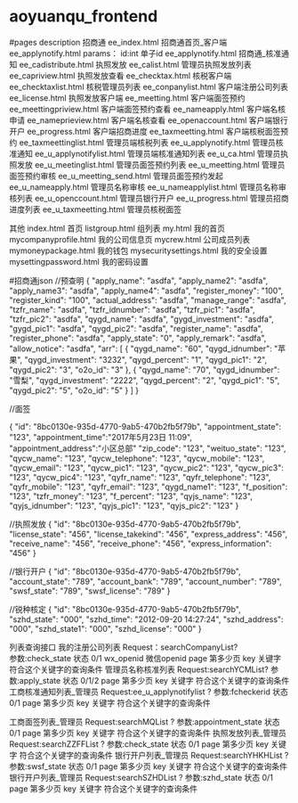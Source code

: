 # aoyuanqu_frontend
#pages description
招商通
ee_index.html           招商通首页_客户端
ee_applynotify.html params： id:int 单子id
ee_applynotify.html     招商通_核准通知
ee_cadistribute.html    执照发放
ee_calist.html          管理员执照发放列表
ee_capriview.html       执照发放查看
ee_checktax.html        核税客户端
ee_checktaxlist.html    核税管理员列表
ee_conpanylist.html     客户端注册公司列表
ee_license.html         执照发放客户端
ee_meetting.html        客户端面签预约
ee_meettingpriview.html 客户端面签预约查看
ee_nameapply.html       客户端名核申请
ee_nameprieview.html    客户端名核查看
ee_openaccount.html     客户端银行开户
ee_progress.html        客户端招商进度
ee_taxmeetting.html     客户端核税面签预约
ee_taxmeettinglist.html 管理员端核税列表
ee_u_applynotify.html   管理员核准通知
ee_u_applynotifylist.html   管理员端核准通知列表
ee_u_ca.html            管理员执照发放
ee_u_meetinglist.html   管理员面签预约列表
ee_u_meetting.html      管理员面签预约审核
ee_u_meetting_send.html 管理员面签预约发起
ee_u_nameapply.html     管理员名称审核
ee_u_nameapplylist.html 管理员名称审核列表
ee_u_openccount.html    管理员银行开户
ee_u_progress.html      管理员招商进度列表
ee_u_taxmeetting.html   管理员核税面签

其他
index.html              首页
listgroup.html          组列表
my.html                 我的首页
mycompanyprofile.html   我的公司信息页
mycrew.html             公司成员列表
mymoneypackage.html     我的钱包
mysecuritysettings.html 我的安全设置
mysettingpassword.html  我的密码设置

#招商通json
//预查明
{
    "apply_name": "asdfa",
    "apply_name2": "asdfa",
    "apply_name3": "asdfa",
    "apply_name4": "asdfa",
    "register_money": "100",
    "register_kind": "100",
    "actual_address": "asdfa",
    "manage_range": "asdfa",
    "tzfr_name": "asdfa",
    "tzfr_idnumber": "asdfa",
    "tzfr_pic1": "asdfa",
    "tzfr_pic2": "asdfa",
    "qygd_name": "asdfa",
    "gygd_investment": "asdfa",
    "gygd_pic1": "asdfa",
    "qygd_pic2": "asdfa",
    "register_name": "asdfa",
    "register_phone": "asdfa",
    "apply_state": "0",
    "apply_remark": "asdfa",
    "allow_notice": "asdfa",
    "arr": [
        {
            "qygd_name": "60",
            "qygd_idnumber": "苹果",
            "qygd_investment": "3232",
            "qygd_percent": "1",
            "qygd_pic1": "2",
            "qygd_pic2": "3",
            "o2o_id": "3"
        },
        {
            "qygd_name": "70",
            "qygd_idnumber": "雪梨",
            "qygd_investment": "2222",
            "qygd_percent": "2",
            "qygd_pic1": "5",
            "qygd_pic2": "5",
            "o2o_id": "5"
        }
    ]
}

//面签

{
    "id": "8bc0130e-935d-4770-9ab5-470b2fb5f79b",
    "appointment_state": "123",
    "appointment_time":"2017年5月23日 11:09",
	"appointment_address":"小区总部"
    "zip_code": "123",
    "weituo_state": "123",
    "qycw_name": "123",
    "qycw_telephone": "123",
    "qycw_mobile": "123",
    "qycw_email": "123",
    "qycw_pic1": "123",
    "qycw_pic2": "123",
    "qycw_pic3": "123",
    "qycw_pic4": "123",
    "qyfr_name": "123",
    "qyfr_telephone": "123",
    "qyfr_mobile": "123",
    "qyfr_email": "123",
    "qygd_name1": "123",
    "f_position": "123",
    "tzfr_money": "123",
    "f_percent": "123",
    "qyjs_name": "123",
    "qyjs_idnumber": "123",
    "qyjs_pic1": "123",
    "qyjs_pic2": "123"
}


//执照发放
{
    "id": "8bc0130e-935d-4770-9ab5-470b2fb5f79b",
    "license_state": "456",
    "license_takekind": "456",
    "express_address": "456",
    "receive_name": "456",
    "receive_phone": "456",
    "express_information": "456"
}

//银行开户
{
    "id": "8bc0130e-935d-4770-9ab5-470b2fb5f79b",
    "account_state": "789",
    "account_bank": "789",
    "account_number": "789",
    "swsf_state": "789",
    "swsf_license": "789"
}

//锐种核定
{
    "id": "8bc0130e-935d-4770-9ab5-470b2fb5f79b",
    "szhd_state": "000",
    "szhd_time": "2012-09-20 14:27:24",
    "szhd_address": "000",
    "szhd_state1": "000",
    "szhd_license": "000"
}

列表查询接口
我的注册公司列表
Request：searchCompanyList?   
    参数:check_state  状态 0/1
        wx_openid   微信openid
        page        第多少页
        key         关键字         符合这个关键字的查询条件
管理员名称核准列表
Request:searchYCMList?
    参数:apply_state  状态 0/1/2
        page        第多少页
        key         关键字         符合这个关键字的查询条件
工商核准通知列表_管理员
Request:ee_u_applynotifylist ?
    参数:fcheckerid  状态 0/1
        page        第多少页
        key         关键字         符合这个关键字的查询条件
        
工商面签列表_管理员
Request:searchMQList ?
    参数:appointment_state  状态 0/1
        page        第多少页
        key         关键字         符合这个关键字的查询条件
执照发放列表_管理员
Request:searchZZFFList ?
    参数:check_state  状态 0/1
        page        第多少页
        key         关键字         符合这个关键字的查询条件
银行开户列表_管理员
Request:searchYHKHList ?
    参数:swsf_state  状态 0/1
        page        第多少页
        key         关键字         符合这个关键字的查询条件
银行开户列表_管理员
Request:searchSZHDList ?
    参数:szhd_state  状态 0/1
        page        第多少页
        key         关键字         符合这个关键字的查询条件